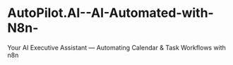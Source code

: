 # AutoPilot.AI--AI-Automated-with-N8n-
Your AI Executive Assistant — Automating Calendar &amp; Task Workflows with n8n
